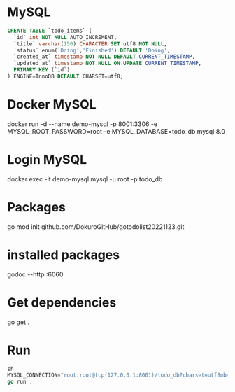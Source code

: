 # MySQL
```sql
CREATE TABLE `todo_items` (
  `id` int NOT NULL AUTO_INCREMENT,
  `title` varchar(150) CHARACTER SET utf8 NOT NULL,
  `status` enum('Doing','Finished') DEFAULT 'Doing',
  `created_at` timestamp NOT NULL DEFAULT CURRENT_TIMESTAMP,
  `updated_at` timestamp NOT NULL ON UPDATE CURRENT_TIMESTAMP,
  PRIMARY KEY (`id`)
) ENGINE=InnoDB DEFAULT CHARSET=utf8;
```

# Docker MySQL
docker run -d --name demo-mysql -p 8001:3306 -e MYSQL_ROOT_PASSWORD=root -e MYSQL_DATABASE=todo_db mysql:8.0
# Login MySQL
docker exec -it demo-mysql mysql -u root -p todo_db

# Packages
go mod init github.com/DokuroGitHub/gotodolist20221123.git
# installed packages
godoc --http :6060
# Get dependencies
go get .
# Run
```go
sh
MYSQL_CONNECTION="root:root@tcp(127.0.0.1:8001)/todo_db?charset=utf8mb4&parseTime=True&loc=Local"
go run .
```